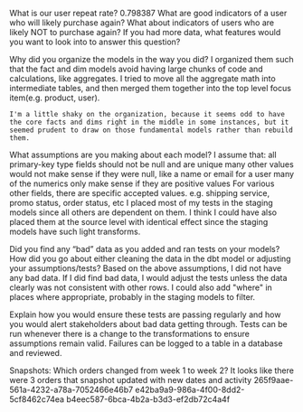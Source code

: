 What is our user repeat rate?
    0.798387
What are good indicators of a user who will likely purchase again? What about indicators of users who are likely NOT to purchase again? If you had more data, what features would you want to look into to answer this question?

Why did you organize the models in the way you did?
    I organized them such that the fact and dim models avoid having large chunks of code and calculations, like aggregates.  I tried to move all the aggregate math into intermediate tables, and then merged them together into the top level focus item(e.g. product, user).
    
    I'm a little shaky on the organization, because it seems odd to have the core facts and dims right in the middle in some instances, but it seemed prudent to draw on those fundamental models rather than rebuild them.

What assumptions are you making about each model?
    I assume that:
        all primary-key type fields should not be null and are unique
        many other values would not make sense if they were null, like a name or email for a user
        many of the numerics only make sense if they are positive values
        For various other fields, there are specific accepted values.  e.g. shipping service, promo status, order status, etc
    I placed most of my tests in the staging models since all others are dependent on them.  I think I could have also placed them at the source level with identical effect since the staging models have such light transforms.

Did you find any “bad” data as you added and ran tests on your models? How did you go about either cleaning the data in the dbt model or adjusting your assumptions/tests?
    Based on the above assumptions, I did not have any bad data.  If I did find bad data, I would adjust the tests unless the data clearly was not consistent with other rows.  I could also add "where" in places where appropriate, probably in the staging models to filter.

Explain how you would ensure these tests are passing regularly and how you would alert stakeholders about bad data getting through.
    Tests can be run whenever there is a change to the transformations to ensure assumptions remain valid.  Failures can be logged to a table in a database and reviewed.

Snapshots: Which orders changed from week 1 to week 2? 
    It looks like there were 3 orders that snapshot updated with new dates and activity
        265f9aae-561a-4232-a78a-7052466e46b7
        e42ba9a9-986a-4f00-8dd2-5cf8462c74ea
        b4eec587-6bca-4b2a-b3d3-ef2db72c4a4f